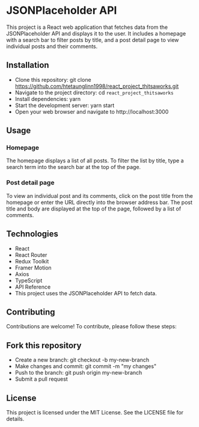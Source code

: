 # JSONPlaceholder API

This project is a React web application that fetches data from the JSONPlaceholder API and displays it to the user. It includes a homepage with a search bar to filter posts by title, and a post detail page to view individual posts and their comments.

## Installation

- Clone this repository: git clone https://github.com/htetaunglinn1998/react_project_thitsaworks.git
- Navigate to the project directory: cd `react_project_thitsaworks`
- Install dependencies: yarn
- Start the development server: yarn start
- Open your web browser and navigate to http://localhost:3000

## Usage

### Homepage

The homepage displays a list of all posts. To filter the list by title, type a search term into the search bar at the top of the page.

### Post detail page

To view an individual post and its comments, click on the post title from the homepage or enter the URL directly into the browser address bar. The post title and body are displayed at the top of the page, followed by a list of comments.

## Technologies

- React
- React Router
- Redux Toolkit
- Framer Motion
- Axios
- TypeScript
- API Reference
- This project uses the JSONPlaceholder API to fetch data.

## Contributing

Contributions are welcome! To contribute, please follow these steps:

## Fork this repository

- Create a new branch: git checkout -b my-new-branch
- Make changes and commit: git commit -m "my changes"
- Push to the branch: git push origin my-new-branch
- Submit a pull request

## License

This project is licensed under the MIT License. See the LICENSE file for details.
